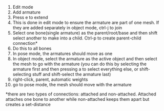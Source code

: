 1. Edit mode
2. Add armature
3. Press e to extend
4. This is done in edit mode to ensure the armature are part of one mesh. If they are added separately in object mode, ctrl-j to join
5. Select one bone(single armature) as the parent/root/base and then shift select another to make into a child. Ctrl-p to create parent-child connection*
6. Do this to all bones
7. In pose mode, the armatures should move as one
8. In object mode, select the armature as the active object and then select the mesh to go with the armature (you can do this by selecting the armature first and then pressing a to select everything else, or shift-selecting stuff and shift-select the armature last)
9. right-click, parent, automatic weights
10. go to pose mode, the mesh should move with the armature


*there are two types of connections: attached and non-attached. Attached attaches one bone to another while non-attached keeps them apart but creates a set-distance
